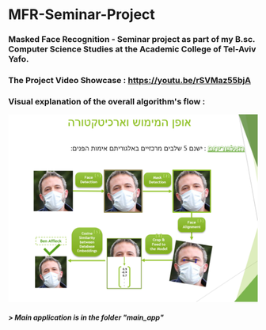 # MFR-Seminar-Project
### Masked Face Recognition - Seminar project as part of my B.sc. Computer Science Studies at the Academic College of Tel-Aviv Yafo.
### The Project Video Showcase : https://youtu.be/rSVMaz55bjA 
### Visual explanation of the overall algorithm's flow :
![algo](visual_explanation.png)
##### > Main application is in the folder "main_app"


